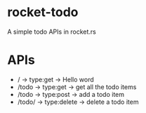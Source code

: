 # rocket-todo
 A simple todo APIs in rocket.rs
# APIs

- / -> type:get -> Hello word
- /todo -> type:get -> get all the todo items
- /todo -> type:post -> add a todo item
- /todo/<id> -> type:delete -> delete a todo item
